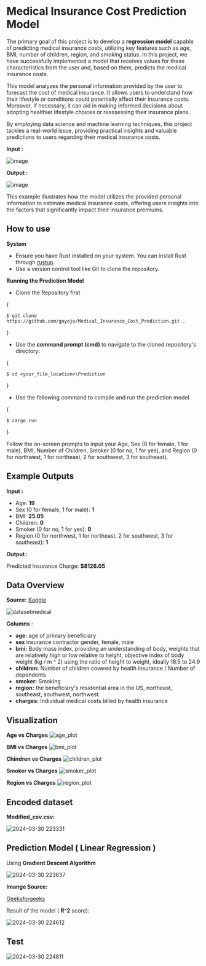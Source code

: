 # Medical Insurance Cost Prediction Model

The primary goal of this project is to develop a **regression model** capable of predicting medical insurance costs, utilizing key features such as age, BMI, number of children, region, and smoking status. In this project, we have successfully implemented a model that receives values for these characteristics from the user and, based on them, predicts the medical insurance costs.

This model analyzes the personal information provided by the user to forecast the cost of medical insurance. It allows users to understand how their lifestyle or conditions could potentially affect their insurance costs. Moreover, if necessary, it can aid in making informed decisions about adopting healthier lifestyle choices or reassessing their insurance plans.

By employing data science and machine learning techniques, this project tackles a real-world issue, providing practical insights and valuable predictions to users regarding their medical insurance costs.

**Input :**

![image](https://github.com/goyoju/Medical_Insurance_Cost_Prediction/assets/61122366/e9c3f347-c1b1-4646-a9a8-6040725dd63c)

**Output :**

![image](https://github.com/goyoju/Medical_Insurance_Cost_Prediction/assets/61122366/b9297205-1eac-44a3-8db9-8b157ecfd2a7)

This example illustrates how the model utilizes the provided personal information to estimate medical insurance costs, offering users insights into the factors that significantly impact their insurance premiums.

## How to use

**System**
- Ensure you have Rust installed on your system. You can install Rust through [rustup](https://www.rust-lang.org/tools/install).
- Use a version control tool like Git to clone the repository.

**Running the Prediction Model**
- Clone the Repository first

{

    $ git clone https://github.com/goyoju/Medical_Insurance_Cost_Prediction.git .
}

- Use the **command prompt (cmd)** to navigate to the cloned repository's directory:
 
{

    $ cd <your_file_location>\Prediction
}

- Use the following command to compile and run the prediction model

{

    $ cargo run
}

Follow the on-screen prompts to input your Age, Sex (0 for female, 1 for male), BMI, Number of Children, Smoker (0 for no, 1 for yes), and Region (0 for northwest, 1 for northeast, 2 for southwest, 3 for southeast).

## Example Outputs
**Input :**

- Age: **19**
- Sex (0 for female, 1 for male): **1**
- BMI: **25.05**
- Children: **0**
- Smoker (0 for no, 1 for yes): **0**
- Region (0 for northwest, 1 for northeast, 2 for southwest, 3 for southeast): **1**

**Output :**

Predicted Insurance Charge: **$8126.05**


## Data Overview
**Source:** [Kaggle](https://www.kaggle.com/datasets/mirichoi0218/insurance/data)

![datasetmedical](https://github.com/goyoju/Earthquake_Data_Visualization/assets/61122366/da728c9b-7236-490e-85bc-a81b181ee26c)

**Columns** : 
- **age:** age of primary beneficiary
-  **sex** insurance contractor gender, female, male
-  **bmi:** Body mass index, providing an understanding of body, weights that are relatively high or low relative to height, objective index of body weight (kg / m ^ 2) using the ratio of height to weight, ideally 18.5 to 24.9
-  **children:** Number of children covered by health insurance / Number of dependents
-  **smoker:** Smoking
-  **region:** the beneficiary's residential area in the US, northeast, southeast, southwest, northwest.
-  **charges:**  Individual medical costs billed by health insurance

## Visualization
**Age vs Charges**
![age_plot](https://github.com/goyoju/Earthquake_Data_Visualization/assets/61122366/f20b0a0b-5b2e-4a75-b9db-d20e72724652)

**BMI vs Charges**
![bmi_plot](https://github.com/goyoju/Earthquake_Data_Visualization/assets/61122366/d3075c01-14e9-4a4d-8b86-849c625f5294)

**Chindren vs Charges**
![children_plot](https://github.com/goyoju/Earthquake_Data_Visualization/assets/61122366/fb13cbce-bdea-4823-b537-4173e2f61761)

**Smoker vs Charges**
![smoker_plot](https://github.com/goyoju/Earthquake_Data_Visualization/assets/61122366/89feb21c-6337-4a18-9b5f-19cabd9e7e2a)

**Region vs Charges**
![region_plot](https://github.com/goyoju/Earthquake_Data_Visualization/assets/61122366/60472e96-0ab0-4c9a-b68c-3424a2aca4f5)

## Encoded dataset
**Modified_csv.csv:**

![2024-03-30 223331](https://github.com/goyoju/Earthquake_Data_Visualization/assets/61122366/faa6f2a3-943a-4d48-ab45-6dae5544ed94)


## Prediction Model ( Linear Regression )
Using **Gradient Descent Algorithm**

![2024-03-30 223637](https://github.com/goyoju/Earthquake_Data_Visualization/assets/61122366/572a33ee-3ced-49a5-82c4-32eb434d8d11)

**Imange Source:**

[Geeksforgeeks](https://www.geeksforgeeks.org/gradient-descent-in-linear-regression/)

Result of the model ( **R^2** score):

![2024-03-30 224612](https://github.com/goyoju/Earthquake_Data_Visualization/assets/61122366/82ac5531-80ee-4221-b984-f17574520069)

## Test

![2024-03-30 224811](https://github.com/goyoju/Earthquake_Data_Visualization/assets/61122366/165508fa-6562-41a3-a525-a74cae9dc56c)
